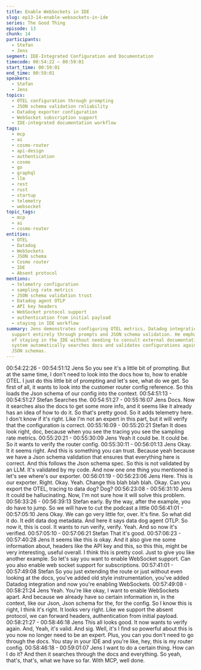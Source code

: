 ```yaml
---
title: Enable WebSockets in IDE
slug: ep13-14-enable-websockets-in-ide
series: The Good Thing
episode: 13
chunk: 14
participants:
  - Stefan
  - Jens
segment: IDE-Integrated Configuration and Documentation
timecode: 00:54:22 – 00:59:01
start_time: 00:59:01
end_time: 00:59:01
speakers:
  - Stefan
  - Jens
topics:
  - OTEL configuration through prompting
  - JSON schema validation reliability
  - Datadog exporter configuration
  - WebSocket subscription support
  - IDE-integrated documentation workflow
tags:
  - mcp
  - ai
  - cosmo-router
  - api-design
  - authentication
  - cosmo
  - go
  - graphql
  - llm
  - rest
  - rust
  - startup
  - telemetry
  - websocket
topic_tags:
  - mcp
  - ai
  - cosmo-router
entities:
  - OTEL
  - Datadog
  - WebSockets
  - JSON schema
  - Cosmo router
  - IDE
  - Absent protocol
mentions:
  - telemetry configuration
  - sampling rate metrics
  - JSON schema validation trust
  - Datadog agent OTLP
  - API key headers
  - WebSocket protocol support
  - authentication from initial payload
  - staying in IDE workflow
summary: Jens demonstrates configuring OTEL metrics, Datadog integration, and WebSocket
  support entirely through prompts and JSON schema validation. He emphasizes the power
  of staying in the IDE without needing to consult external documentation, as the
  system automatically searches docs and validates configurations against embedded
  JSON schemas.
---
```


00:54:22:26 - 00:54:51:12
Jens
So you see it's a little bit of prompting. But at the same time, I don't need to look into the docs
how to, how to enable OTEL. I just do this little bit of prompting and let's see, what do we get.
So first of all, it wants to look into the customer router config reference. So this loads the Json
schema of our config into the context.
00:54:51:13 - 00:54:51:27
Stefan
Searches the.
00:54:51:27 - 00:55:16:07
Jens
Docs. Now it searches also the docs to get some more info, and it seems like it already has an
idea of how to do it. So that's pretty good. So it adds telemetry here. I don't know if it's right. Like
I'm not an expert in this part, but it will verify that the configuration is correct.
00:55:16:09 - 00:55:20:21
Stefan
It does look right, doc, because when you see the tracing you see the sampling rate metrics.
00:55:20:21 - 00:55:30:09
Jens
Yeah it could be. It could be. So it wants to verify the router config.
00:55:30:11 - 00:56:01:13
Jens
Okay. It it seems right. And this is something you can trust. Because yeah because we have a
Json schema validation that ensures that everything here is correct. And this follows the Json
schema spec. So this is not validated by an LLM. It's validated by my code. And now one one
thing you mentioned is let's see where's our exporter.
00:56:01:19 - 00:56:23:06
Jens
Here. This is our exporter. Right. Okay. Yeah. Change this blah blah blah. Okay. Can you export
the OTEL, tracing to data dog? Dog?
00:56:23:08 - 00:56:31:10
Jens
It could be hallucinating. Now, I'm not sure how it will solve this problem.
00:56:33:26 - 00:56:39:13
Stefan
early.
By the way, after the example, you do have to jump. So we will have to cut the podcast a little
00:56:41:01 - 00:57:05:10
Jens
Okay. We can go very little for, over. It's fine. So what did it do. It edit data dog metadata. And
here it says data dog agent OTLP. So now it, this is cool. It wants to run verify, verify. Yeah. And
so now it's verified.
00:57:05:10 - 00:57:06:21
Stefan
That it's good.
00:57:06:23 - 00:57:40:28
Jens
It seems like this is okay. And it also give me some information about, headers like the API key
and this, so this this, might be very interesting, useful overall. I think this is pretty cool. Just to
give you like another example. So let's say you want to enable WebSocket support. Can you
also enable web socket support for subscriptions.
00:57:41:01 - 00:57:49:08
Stefan
So you just extending the route or just without even looking at the docs, you've added old style
instrumentation, you've added Datadog integration and now you're enabling WebSockets.
00:57:49:08 - 00:58:21:24
Jens
Yeah. You're like okay, I want to enable WebSockets apart. And because we already have so
certain information in, in the context, like our Json, Json schema for the, for the config. So I
know this is right, I think it's right. It looks very right. Like we support the absent protocol, we can
forward headers, authentication from initial payload.
00:58:21:27 - 00:58:46:18
Jens
This all looks good. It now wants to verify again. And, Yeah, it's valid. And sig. Well, it's I find so
powerful about this is you now no longer need to be an expert. Plus, you can you don't need to
go through the docs. You stay in your IDE and you're like, hey, this is my router config.
00:58:46:18 - 00:59:01:07
Jens
I want to do a certain thing. How can I do it? And then it searches through the docs and
everything. So yeah, that's, that's, what we have so far. With MCP, well done.